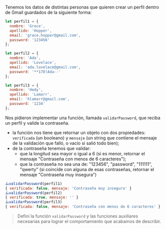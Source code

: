 Tenemos los datos de distintas personas que quieren crear un perfil dentro de Gmail guardados de la siguiente forma: 

```javascript
let perfil1 = {
  nombre: 'Grace',
  apellido: 'Hopper',
  email: 'grace.hopper@gmail.com',
  password: '123456'
};

let perfil2 = {
  nombre: 'Ada',
  apellido: 'Lovelace',
  email: 'ada.lovelace@gmail.com',
  password: '**178!Ada--'
};

let perfil3 = {
  nombre: 'Hedy',
  apellido: 'Lamarr',
  email: 'hlamarr@gmail.com',
  password: '1234'
};
```
Nos pidieron implementar una función, llamada `validarPassword`, que reciba un perfil y valide la contraseña.

- la función nos tiene que retornar un objeto con dos propiedades: `verificada` (un booleano) y `mensaje` (un string que contiene el mensaje de la validación que falló, o vacío si salió todo bien);
- de la contraseña tenemos que validar:
  - que la longitud sea mayor o igual a 6 (si es menor, retornar el mensaje "Contraseña con menos de 6 caracteres");
  - que la contraseña no sea una de: "123456", "password", "111111", "qwerty" (si coincide con alguna de esas contraseñas, retornar el mensaje "Contraseña muy insegura")

```js
ムvalidarPassword(perfil1)
{ verificada: false, mensaje: 'Contraseña muy insegura' } 
ムvalidarPassword(perfil2)
{ verificada: true, mensaje: '' }
ムvalidarPassword(perfil3)
{ verificada: false, mensaje: 'Contraseña con menos de 6 caracteres' }
```

> Definí la función `validarPassword` y las funciones auxiliares necesarias para lograr el comportamiento que acabamos de describir.